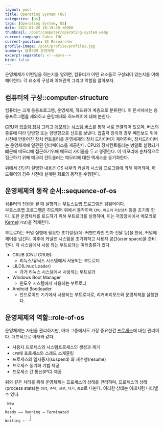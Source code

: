 ```yaml
---
layout: post
title: Operating System (OS)
categories: [os]
tags: [Operating System, OS]
date: 2021-01-20 20:19:30 +0900
thumbnail: /post/computer/operating-system.webp
current-company: Cubic INC
current-position: SI Researcher
profile-image: /post/profile/profile1.jpg
summary: 컴퓨터와 운영체제
excerpt-separator: <!--more-->
hide: false
---
```

운영체제가 어떤일을 하는지를 알려면, 컴퓨터가 어떤 요소들로 구성되어 있는지를 이해 해야한다.
각 요소의 구성과 이해관계 그리고 역할을 알아보자.
<!--more-->

## 컴퓨터의 구성::computer-structure

컴퓨터는 크게 응용프로그램, 운영체제, 하드웨어 계층으로 분류된다.
이 문서에서는 응용프로그램을 제외하고 운영체제와 하드웨어에 대해 논한다.

[CPU](/wiki/central-processing-unit)와 [입출력 장치]() 그리고 [메모리]()는 [시스템 버스]()를 통해 서로 연결되어 있으며, 버스의 종류에 따라 단방향 또는 양방향으로 신호를 보낸다.
입출력 장치의 경우 메인보드 위에 사전에 만들어진 장치 컨트롤러를 운영체제의 장치 드라이버가 제어하며, 장치드라이버는 운영체제에 일관된 인터페이스를 제공한다.
CPU와 장치컨트롤러는 병렬로 실행되기 떄문에 메모리에 접근하기위해 메모리 사이클을 두고 경쟁한다. 이 메모리에 순차적으로 접근하기 위해 메모리 컨트롤러는 메모리에 대한 액세스를 동기화한다.


위에서 간단히 설명한 내용은 OS 내부의 커널과 시스템 프로그램에 의해 제어되며, 하드웨어의 경우 사전에 설계된 회로의 동작을 수행한다.

## 운영체제의 동작 순서::sequence-of-os

컴퓨터의 전원을 켤 때 실행되는 부트스트랩 프로그램은 펌웨어이다.  
부트스트랩 프로그램은 하드웨어 위에서 동작하며 `CPU`, `메모리` `저장장치` 등을 초기화 한다. 또한 운영체제를 로드하기 위해 부트로더를 실행하며, 이는 저장장치에서 메모리로 [Kernel]()(`커널`)을 적재한다.

부트로더는 커널 실행에 필요한 초기설정(예: 커맨드라인 인자 전달 등)을 한뒤, 커널에 제어를 넘긴다. 이후에 커널은 시스템을 초기화하고 사용자 공간(user space)을 준비한다.
각 시스템에서 사용 되는 부트로더는 여러종류가 있다.

* GRUB (GNU GRUB):
  * 리눅스/유닉스 시스템에서 사용되는 부트로더
* LILO(Linux Loader)
  * 과거 리눅스 시스템에서 사용되는 부트로더
* Windows Boot Manager
  * 윈도우 시스템에서 사용하는 부트로더
* Android Bootloader
  * 안드로이드 기기에서 사용되는 부트로더로, 리커버리모드와 운영체제를 실행한다.

## 운영체제의 역할::role-of-os

운영체제는 자원을 관리하지만, 아마 그중에서도 가장 중요한건 [프로세스]()에 대한 관리이다. 대표적으로 아래와 같다.

* 사용자 프로세스와 시스템프로세스의 생성과 제거
* `CPU`에 프로세스와 스레드 스케줄링
* 프로세스의 일시중지(suspend) 와 재수행(resume)
* 프로세스 동기화 기법 제공
* 프로세스 간 통신(IPC) 제공

위와 같은 처리를 위해 운영체제는 프로세스의 상태를 관리하며, 프로세스의 상태(process stats)는 `생성`, `준비`, `실행`, `대기`, `종료`로 나뉜다.
이러한 상태는 아래처럼 나타낼 수 있다.
```
 New
  ↓
Ready ←→ Running → Terminated
  ↑        ┆
Waiting ←--╯
```
